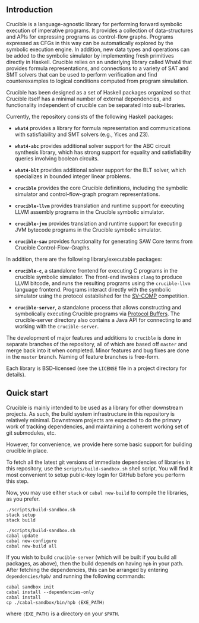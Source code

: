 Introduction
-------------

Crucible is a language-agnostic library for performing forward
symbolic execution of imperative programs.  It provides a collection
of data-structures and APIs for expressing programs as control-flow
graphs.  Programs expressed as CFGs in this way can be automatically
explored by the symbolic execution engine.  In addition, new data
types and operations can be added to the symbolic simulator by
implementing fresh primitives directly in Haskell.  Crucible relies on
an underlying library called What4 that provides formula
representations, and connections to a variety of SAT and SMT solvers
that can be used to perform verification and find counterexamples to
logical conditions computed from program simulation.

Crucible has been designed as a set of Haskell packages organized so
that Crucible itself has a minimal number of external dependencies,
and functionality independent of crucible can be separated into sub-libraries.

Currently, the repository consists of the following Haskell packages:

 * **`what4`** provides a library for formula representation and
   communications with satisfiability and SMT solvers (e.g., Yices and Z3).
 * **`what4-abc`** provides additional solver support for the ABC
   circuit synthesis library, which has strong support for equality
   and satisfiability queries involving boolean circuits.
 * **`what4-blt`** provides additional solver support for the BLT
   solver, which specializes in bounded integer linear problems.

 * **`crucible`** provides the core Crucible definitions, including the
   symbolic simulator and control-flow-graph program representations.
 * **`crucible-llvm`** provides translation and runtime support for
   executing LLVM assembly programs in the Crucible symbolic simulator.
 * **`crucible-jvm`** provides translation and runtime support for
   executing JVM bytecode programs in the Crucible symbolic simulator.
 * **`crucible-saw`** provides functionality for generating
   SAW Core terms from Crucible Control-Flow-Graphs.

In addition, there are the following library/executable packages:

 * **`crucible-c`**, a standalone frontend for executing C programs
   in the crucible symbolic simulator.  The front-end invokes `clang`
   to produce LLVM bitcode, and runs the resulting programs using
   the `crucible-llvm` language frontend.  Programs interact directly
   with the symbolic simulator using the protocol established for
   the [SV-COMP][sv-comp] competition.

[sv-comp]: https://sv-comp.sosy-lab.org

 * **`crucible-server`**, a standalone process that allows constructing
   and symbolically executing Crucible programs via [Protocol Buffers][pb].
   The crucible-server directory also contains a Java API for
   connecting to and working with the `crucible-server`.

[pb]: https://developers.google.com/protocol-buffers/ "Protocol Buffers"


The development of major features and additions to `crucible` is done
in separate branches of the repository, all of which are based off
`master` and merge back into it when completed. Minor features and bug
fixes are done in the `master` branch. Naming of feature branches is
free-form.

Each library is BSD-licensed (see the `LICENSE` file in a project
directory for details).

Quick start
-------------

Crucible is mainly intended to be used as a library for other
downstream projects.  As such, the build system infrastructure in this
repository is relatively minimal. Downstream projects are expected to
do the primary work of tracking dependencies, and maintaining a
coherent working set of git submodules, etc.

However, for convenience, we provide here some basic support for
building crucible in place.

To fetch all the latest git versions of immediate dependencies of
libraries in this repository, use the `scripts/build-sandbox.sh` shell
script.  You will find it most convenient to setup public-key login
for GitHub before you perform this step.

Now, you may use either `stack` or `cabal new-build` to compile the
libraries, as you prefer.

```
./scripts/build-sandbox.sh
stack setup
stack build
```

```
./scripts/build-sandbox.sh
cabal update
cabal new-configure
cabal new-build all
```

If you wish to build `crucible-server` (which will be built if you
build all packages, as above), then the build depends on having `hpb`
in your path. After fetching the dependencies, this can be arranged by
entering `dependencies/hpb/` and running the following commands:

```
cabal sandbox init
cabal install --dependencies-only
cabal install
cp ./cabal-sandbox/bin/hpb ⟨EXE_PATH⟩
```
where `⟨EXE_PATH⟩` is a directory on your `$PATH`.
